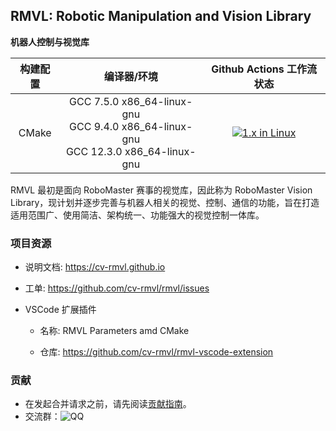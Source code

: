 ## RMVL: Robotic Manipulation and Vision Library

**机器人控制与视觉库**

| 构建配置 |            编译器/环境            |        Github Actions 工作流状态         |
| :------: | :-------------------------------: | :--------------------------------------: |
|  CMake   | GCC 7.5.0 x86_64-linux-gnu<br />GCC 9.4.0 x86_64-linux-gnu<br />GCC 12.3.0 x86_64-linux-gnu | [![1.x in Linux](https://github.com/cv-rmvl/rmvl/actions/workflows/linux-1.x.yml/badge.svg)](https://github.com/cv-rmvl/rmvl/actions/workflows/linux-1.x.yml) |

RMVL 最初是面向 RoboMaster 赛事的视觉库，因此称为 RoboMaster Vision Library，现计划并逐步完善与机器人相关的视觉、控制、通信的功能，旨在打造适用范围广、使用简洁、架构统一、功能强大的视觉控制一体库。

### 项目资源

* 说明文档: <https://cv-rmvl.github.io>

* 工单: <https://github.com/cv-rmvl/rmvl/issues>

* VSCode 扩展插件

  * 名称: RMVL Parameters amd CMake

  * 仓库: <https://github.com/cv-rmvl/rmvl-vscode-extension>

### 贡献

* 在发起合并请求之前，请先阅读[贡献指南](https://github.com/cv-rmvl/rmvl/wiki/How_to_contribute)。
* 交流群：![QQ](https://img.shields.io/badge/QQ-902646082-red?logo=tencentqq)
